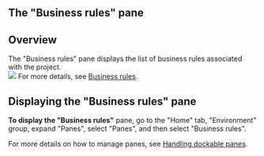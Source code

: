 


## The "Business rules" pane
			



<a name="NOTE1"></a>
<a name="NOTE1_1"></a>


## Overview
<a name="overview_ELTTEXTE000087"></a>
The "Business rules" pane displays the list of business rules associated with the project.<br>![](https://doc.pcsoft.fr/en-US/images/image.awp?langid=3&name=RegleMetier.gif)
For more details, see [Business rules](../Editeurs/9000084.md).

<a name="NOTE2"></a>
<a name="NOTE2_1"></a>


## Displaying the "Business rules" pane
<a name="displaying_the_business_rules_pane_ELTTEXTE000111"></a>
**To display the "Business rules"** pane, go to the "Home" tab, "Environment" group, expand "Panes", select "Panes", and then select "Business rules".

For more details on how to manage panes, see [Handling dockable panes](../Editeurs/2027001.md).


